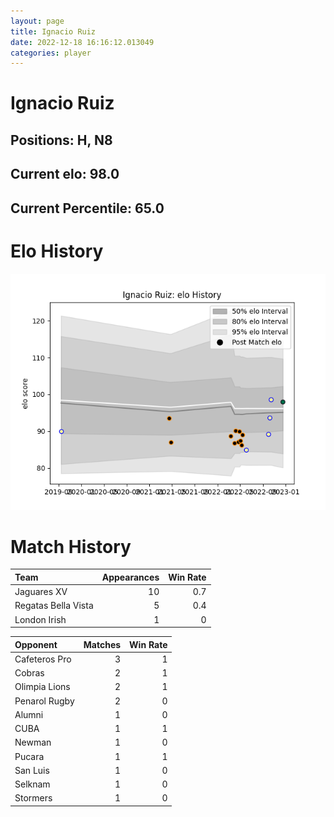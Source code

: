 ```yaml
---  
layout: page  
title: Ignacio Ruiz  
date: 2022-12-18 16:16:12.013049  
categories: player  
---
```

# Ignacio Ruiz

## Positions: H, N8

## Current elo: 98.0

## Current Percentile: 65.0

# Elo History


![elo history](history_IgnacioRuiz.png)
# Match History


| Team                |   Appearances |   Win Rate |
|:--------------------|--------------:|-----------:|
| Jaguares XV         |            10 |        0.7 |
| Regatas Bella Vista |             5 |        0.4 |
| London Irish        |             1 |        0   |

| Opponent      |   Matches |   Win Rate |
|:--------------|----------:|-----------:|
| Cafeteros Pro |         3 |          1 |
| Cobras        |         2 |          1 |
| Olimpia Lions |         2 |          1 |
| Penarol Rugby |         2 |          0 |
| Alumni        |         1 |          0 |
| CUBA          |         1 |          1 |
| Newman        |         1 |          0 |
| Pucara        |         1 |          1 |
| San Luis      |         1 |          0 |
| Selknam       |         1 |          0 |
| Stormers      |         1 |          0 |